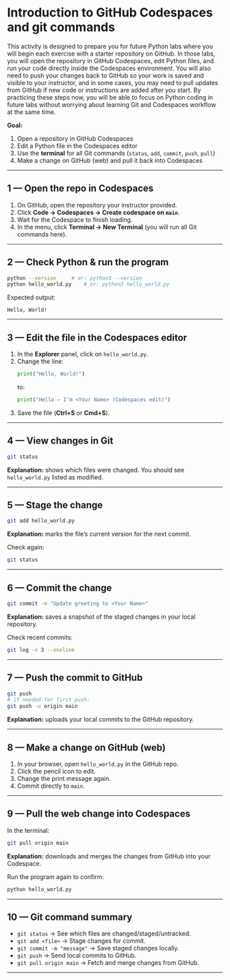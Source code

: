 # Introduction to GitHub Codespaces and git commands

This activity is designed to prepare you for future Python labs where you will begin each exercise with a starter repository on GitHub. In those labs, you will open the repository in GitHub Codespaces, edit Python files, and run your code directly inside the Codespaces environment. You will also need to push your changes back to GitHub so your work is saved and visible to your instructor, and in some cases, you may need to pull updates from GitHub if new code or instructions are added after you start. By practicing these steps now, you will be able to focus on Python coding in future labs without worrying about learning Git and Codespaces workflow at the same time.

**Goal:**  
1. Open a repository in GitHub Codespaces  
2. Edit a Python file in the Codespaces editor  
3. Use the **terminal** for all Git commands (`status`, `add`, `commit`, `push`, `pull`)  
4. Make a change on GitHub (web) and pull it back into Codespaces  

---

## 1 — Open the repo in Codespaces
1. On GitHub, open the repository your instructor provided.  
2. Click **Code → Codespaces → Create codespace on `main`**.  
3. Wait for the Codespace to finish loading.  
4. In the menu, click **Terminal → New Terminal** (you will run all Git commands here).

---

## 2 — Check Python & run the program
```bash
python --version     # or: python3 --version
python hello_world.py    # or: python3 hello_world.py
```
Expected output:
```
Hello, World!
```

---

## 3 — Edit the file in the Codespaces editor
1. In the **Explorer** panel, click on `hello_world.py`.  
2. Change the line:
   ```python
   print("Hello, World!")
   ```
   to:
   ```python
   print("Hello — I'm <Your Name> (Codespaces edit)")
   ```
3. Save the file (**Ctrl+S** or **Cmd+S**).

---

## 4 — View changes in Git
```bash
git status
```
**Explanation:** shows which files were changed. You should see `hello_world.py` listed as modified.

---

## 5 — Stage the change
```bash
git add hello_world.py
```
**Explanation:** marks the file’s current version for the next commit.

Check again:
```bash
git status
```

---

## 6 — Commit the change
```bash
git commit -m "Update greeting to <Your Name>"
```
**Explanation:** saves a snapshot of the staged changes in your local repository.

Check recent commits:
```bash
git log -n 3 --oneline
```

---

## 7 — Push the commit to GitHub
```bash
git push
# if needed for first push:
git push -u origin main
```
**Explanation:** uploads your local commits to the GitHub repository.

---

## 8 — Make a change on GitHub (web)
1. In your browser, open `hello_world.py` in the GitHub repo.  
2. Click the pencil icon to edit.  
3. Change the print message again.  
4. Commit directly to `main`.

---

## 9 — Pull the web change into Codespaces
In the terminal:
```bash
git pull origin main
```
**Explanation:** downloads and merges the changes from GitHub into your Codespace.

Run the program again to confirm:
```bash
python hello_world.py
```

---

## 10 — Git command summary
- `git status` → See which files are changed/staged/untracked.  
- `git add <file>` → Stage changes for commit.  
- `git commit -m "message"` → Save staged changes locally.  
- `git push` → Send local commits to GitHub.  
- `git pull origin main` → Fetch and merge changes from GitHub.

---
